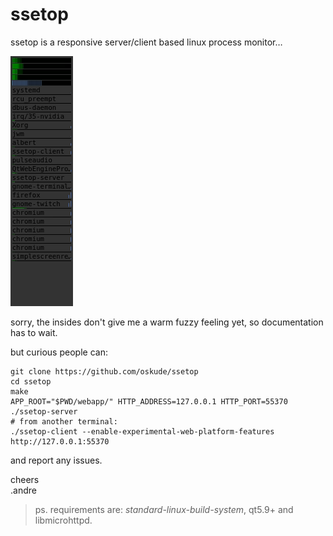# ssetop

ssetop is a responsive server/client based linux process monitor…

![screenshot](screenshot.gif?raw=true)

sorry, the insides don't give me a warm fuzzy feeling yet, so documentation has to wait.

but curious people can:

```
git clone https://github.com/oskude/ssetop
cd ssetop
make
APP_ROOT="$PWD/webapp/" HTTP_ADDRESS=127.0.0.1 HTTP_PORT=55370 ./ssetop-server
# from another terminal:
./ssetop-client --enable-experimental-web-platform-features http://127.0.0.1:55370
```

and report any issues.

cheers  
.andre

> ps. requirements are: _standard-linux-build-system_, qt5.9+ and libmicrohttpd.
